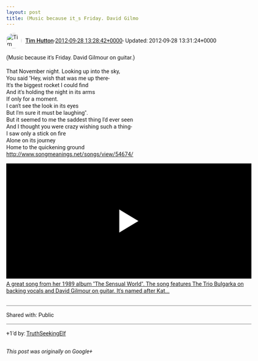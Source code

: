 ```yaml
---
layout: post
title: (Music because it_s Friday. David Gilmo
---
```


<html><head><meta charset="utf-8"><title>(Music because it&amp;#39;s Friday. David Gilmour on guitar.)&lt;br&gt;&lt;br&gt;That Novembe...</title><style>body {font: 11pt Roboto, Arial, sans-serif; max-width: 640px; margin: 24px;}.author-photo {border-radius: 50%; margin-right: 10px; width: 40px;}.author {font-weight: 500;}.main-content {margin: 15px 0 15px;}.post-title {font-weight: bold;}.location {display: block; margin-top: 15px;}.location img {float: left; margin-right: 5px; width: 20px;}.media-link {display: inline-block; max-width: 100%; vertical-align: top;}.media-link p {margin-top: 5px; max-height: 4em; overflow: scroll;}.media {max-height: 100vh; max-width: 100%;}.video-placeholder {background: black; display: flex; height: 300px; max-width: 100%; width: 640px;}.play-icon {border-bottom: 30px solid transparent; border-left: 50px solid white; border-top: 30px solid transparent; color: white; margin: auto;}.album {max-height: 800px; overflow: scroll; width: calc(100vw - 48px);}.album .media-link {margin-right: 5px; max-width: 250px;}.album .media {max-height: 250px;}.link-embed {border-top: 1px solid lightgrey; display: block; margin-top: 20px;}.link-embed img {max-width: 100%;}.inline-link-embed {display: block;}.inline-link-embed img {vertical-align: middle;}.link-title {display: inline-block; font-size: medium; font-weight: 300; padding-left: 1em;}.reshare-attribution {display: block; font-weight: bold; margin-bottom: 10px;}.poll-image {margin-bottom: 5px; max-height: 300px; max-width: 500px;}.poll-choice {align-items: center; display: flex; margin-bottom: 5px; max-width: 500px;}.poll-choice-percentage {background-color: lightblue; height: 100%; left: 0; position: absolute; z-index: -1;}.poll-choice-selected {margin-right: 5px;}.poll-choice-results {border: 1px solid lightgray; border-radius: 5px; display: flex; line-height: 40px; overflow: hidden; padding: 0 8px; position: relative;}.poll-choice-results, .poll-choice-description {flex-grow: 1; margin-right: 10px;}.poll-choice-image {width: 100%;}.poll-choice-image, .poll-choice-image img {max-height: 40px; max-width: 100px;}.poll-choice-votes {max-height: 100px; overflow: auto;}.plus-entity-embed {color: black; display: block; text-decoration: none;}.plus-entity-embed-cover-photo {max-height: 300px; max-width: 100%;}.plus-entity-embed-info {padding: 0 1em 1em;}.plus-entity-embed-info h2 {font-weight: 500; margin: 10px 0;}.plus-entity-embed-info p {font-size: small; margin: 0;}.collection-owner-avatar {border-radius: 50%; border: 2px solid white; height: 40px; margin-top: -22px;}.visibility {padding: 1em 0; border-top: 1px solid grey;}.post-activity {padding: 1em 0; border-top: 1px solid grey;}.comments {border-top: 1px solid gray; padding-top: 1em;}.comment + .comment {margin-top: 1em;}.comment .media-link, .comment .inline-link-embed {margin-top: 5px;}</style></head><body><div style="margin-bottom:1em;"><div style="display:flex; align-items:center"><img class="author-photo" src="https://lh4.googleusercontent.com/-epo4ZZKNqEw/AAAAAAAAAAI/AAAAAAAAVSU/qu3LpcHEnoQ/s64-c/photo.jpg" alt="Tim Hutton"><a href="https://plus.google.com/+TimHutton" target="_blank" class="author">Tim Hutton</a> - <a target="_blank" href="https://plus.google.com/+TimHutton/posts/h3RwzxWWukA">2012-09-28 13:28:42+0000</a><span> - Updated: 2012-09-28 13:31:24+0000</span></div><div class="main-content">(Music because it&#39;s Friday. David Gilmour on guitar.)<br><br>That November night. Looking up into the sky,<br>You said &quot;Hey, wish that was me up there-<br>It&#39;s the biggest rocket I could find<br>And it&#39;s holding the night in its arms<br>If only for a moment.<br>I can&#39;t see the look in its eyes<br>But I&#39;m sure it must be laughing&quot;.<br>But it seemed to me the saddest thing I&#39;d ever seen<br>And I thought you were crazy wishing such a thing-<br>I saw only a stick on fire<br>Alone on its journey<br>Home to the quickening ground<br><a rel="nofollow" target="_blank" href="http://www.songmeanings.net/songs/view/54674/" class="ot-anchor bidi_isolate" jslog="10929; track:click" dir="ltr">http://www.songmeanings.net/songs/view/54674/</a></div><a href="http://www.youtube.com/watch?v=7yeimyOsdrA" target="_blank" class="media-link"><div class="video-placeholder" title="A great song from her 1989 album &quot;The Sensual World&quot;. The song features The Trio Bulgarka on backing vocals and David Gilmour on guitar. It&#39;s named after Kat..."><span class="play-icon"></span></div><p>A great song from her 1989 album &quot;The Sensual World&quot;. The song features The Trio Bulgarka on backing vocals and David Gilmour on guitar. It&#39;s named after Kat...</p></a></div><div class="visibility">Shared with: Public</div><div class="post-activity"><div class="plus-oners">+1'd by: <a href="https://plus.google.com/113958489148549140821">TruthSeekingElf</a></div></div></body></html>

<i>This post was originally on Google+</i>